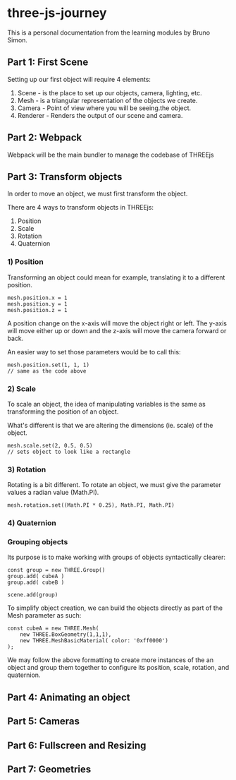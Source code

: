 # three-js-journey
This is a personal documentation from the learning modules by Bruno Simon.

## Part 1: First Scene
Setting up our first object will require 4 elements:
1) Scene - is the place to set up our objects, camera, lighting, etc. 
2) Mesh - is a triangular representation of the objects we create. 
3) Camera - Point of view where you will be seeing.the object.
4) Renderer - Renders the output of our scene and camera.

## Part 2: Webpack
Webpack will be the main bundler to manage the codebase of THREEjs

## Part 3: Transform objects
In order to move an object, we must first transform the object.

There are 4 ways to transform objects in THREEjs:
1) Position
2) Scale
3) Rotation
4) Quaternion 

### 1) Position
Transforming an object could mean for example, translating it to a different position.

    mesh.position.x = 1
    mesh.position.y = 1
    mesh.position.z = 1

A position change on the x-axis will move the object right or left. The y-axis will move either up or down and the z-axis will move the camera forward or back.

An easier way to set those parameters would be to call this:

    mesh.position.set(1, 1, 1)
    // same as the code above

### 2) Scale
To scale an object, the idea of manipulating variables is the same as transforming the position of an object.

What's different is that we are altering the dimensions (ie. scale) of the object.

    mesh.scale.set(2, 0.5, 0.5)
    // sets object to look like a rectangle


### 3) Rotation
Rotating is a bit different. To rotate an object, we must give the parameter values a radian value (Math.PI). 

    mesh.rotation.set((Math.PI * 0.25), Math.PI, Math.PI)

### 4) Quaternion


### Grouping objects
Its purpose is to make working with groups of objects syntactically clearer:

    const group = new THREE.Group()
    group.add( cubeA )
    group.add( cubeB )

    scene.add(group)

To simplify object creation, we can build the objects directly as part of the Mesh parameter as such:

    const cubeA = new THREE.Mesh(
        new THREE.BoxGeometry(1,1,1),
        new THREE.MeshBasicMaterial( color: '0xff0000')
    );

We may follow the above formatting to create more instances of the an object and group them together to configure its position, scale, rotation, and quaternion. 

## Part 4: Animating an object

## Part 5: Cameras

## Part 6: Fullscreen and Resizing

## Part 7: Geometries
